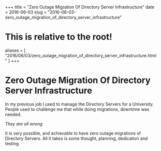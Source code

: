 +++
title = "Zero Outage Migration Of Directory Server Infrastructure"
date = 2016-06-03
slug = "2016-06-03-zero_outage_migration_of_directory_server_infrastructure"
# This is relative to the root!
aliases = [ "2016/06/03/zero_outage_migration_of_directory_server_infrastructure.html" ]
+++
# Zero Outage Migration Of Directory Server Infrastructure

In my previous job I used to manage the Directory Servers for a
University. People used to challenge me that while doing migrations,
downtime was needed.

*They are all wrong*

It is very possible, and achievable to have zero outage migrations of
Directory Servers. All it takes is some thought, planning, dedication
and testing.

